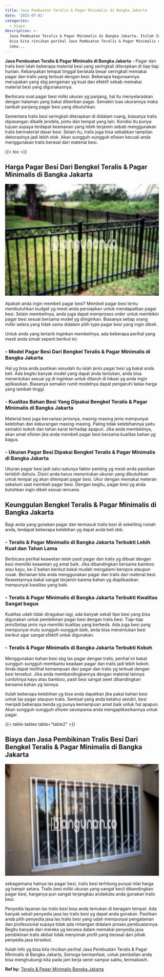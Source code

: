 ```yaml
---
title: Jasa Pembuatan Teralis & Pagar Minimalis di Bangka Jakarta
date: '2025-07-01'
categories:
  - biaya
description: >-
  Jasa Pembuatan Teralis & Pagar Minimalis di Bangka Jakarta. Itulah Info yg
  bisa kita rincikan perihal Jasa Pembuatan Teralis & Pagar Minimalis di Bangka
  Jaka...
---
```


**Jasa Pembuatan Teralis & Pagar Minimalis di Bangka Jakarta** – Pagar dan tralis besi ialah beberapa material besi yang seringkali diterapkan di tiap tiap hunian. Kebanyakan tempat tinggal berskala besar seringkali memakai pagar dan tralis yang terbuat dengan besi. Beberapa kegunaannya merupakan yang sbg pengaman yg kuat dan efektif sebab memakai material besi yang digunakannya.

Berbicara soal pagar besi miliki ukuran yg panjang, hal itu menyelaraskan dengan halaman yang bakal diberikan pagar. Semakin luas ukurannya maka tambah panjang pagar besi yang dibutuhkan.

Sementara tralis besi seringkali diterapkan di didalam ruang, biasanya tralis dipasangan dibalik jendela, pintu dan tempat yang lain. Kondisi itu punya tujuan supaya terdapat keamanan yang lebih terjamin sebab menggunakan tralis bermaterial dasar besi. Selain itu, tralis juga bisa sebabkan tampilan dekorasinya jadi lebih elok. Akan sungguh-sungguh efisien kecuali anda menggunakan tralis berasal dari material besi.

{{< toc >}}

## Harga Pagar Besi Dari Bengkel Teralis & Pagar Minimalis di Bangka Jakarta

![Jasa Pembuatan Teralis & Pagar Minimalis di Bangka Jakarta](/images/pagar-minimalis-murah-44.png)

Apakah anda ingin membeli pagar besi? Membeli pagar besi tentu membutuhkan budget yg mesti anda persiapkan untuk mendapatkan pagar besi. Selain membelinya, anda juga dapat memproses order untuk membikin pagar besi sesuai bersama model yg diinginkan. Biasanya setiap orang miliki selera yang tidak sama didalam pilih type pagar besi yang ingin dibeli.

Untuk anda yang tertarik inginkan membelinya, ada beberapa perihal yang mesti anda simak seperti berikut ini:
### \- Model Pagar Besi Dari Bengkel Teralis & Pagar Minimalis di Bangka Jakarta

Hal yg bisa anda pastikan sesudah itu ialah jenis pagar besi yg bakal anda beli. Ada begitu banyak model yang dapat anda tentukan, anda bisa menentukan sesuai yg di inginkan untuk ditaruh di lokasi yg anda ingin aplikasikan. Biasanya semakin rumit modelnya dapat pengaruhi kelas harga yang tambah tinggi.

### \- Kualitas Bahan Besi Yang Dipakai Bengkel Teralis & Pagar Minimalis di Bangka Jakarta

Material besi juga bervariasi jenisnya, masing-masing jenis mempunyai kelebihan dan kekurangan masing-masing. Paling tidak kelebihannya yaitu semakin kokoh dan tahan karat terhadap apapun. Jika anda membelinya, akan amat efisien jika anda membeli pagar besi bersama kualitas bahan yg bagus.

### \- Ukuran Pagar Besi Dipakai Bengkel Teralis & Pagar Minimalis di Bangka Jakarta

Ukuran pagar besi jadi satu-satunya faktor penting yg mesti anda pastikan terlebih dahulu. Disini anda harus menentukan ukuran yang dibutuhkan untuk tempat yg akan ditempati pagar besi. Ukur dengan memakai meteran sebelum saat membeli pagar besi. Dengan begitu, pagar besi yg anda butuhkan ingin dibeli sesuai rencana.

## Keunggulan Bengkel Teralis & Pagar Minimalis di Bangka Jakarta

Bagi anda yang gunakan pagar dan termasuk tralis besi di sekeliling rumah anda, terdapat beberapa kelebihan yg dapat anda beli sbb.

### \- Teralis & Pagar Minimalis di Bangka Jakarta Terbukti Lebih Kuat dan Tahan Lama

Berbicara perihal keawetan telah pasti pagar dan tralis yg dibuat dengan besi memiliki keawetan yg amat baik. Jika dibandingkan bersama bamboo atau kayu, ke-2 bahan berikut bakal mudah mengalami keropos ataupun rusak. Berlainan bila anda menggunakan pagar dan tralis dari material besi. Keawetannya bakal sangat terjamin karena bahan yg diaplikasikan mempunyai kwalitas yang baik.

### \- Teralis & Pagar Minimalis di Bangka Jakarta Terbukti Kwalitas Sangat bagus

Kualitas udah tidak diragukan lagi, ada banyak sekali tipe besi yang bisa digunakan untuk pembikinan pagar besi dengan tralis besi. Tiap-tiap jenisSetiap jenis nya memiliki kualitas yang berbeda. Ada juga besi yang mempunyai mutu sungguh-sungguh baik, anda bisa menentukan besi berikut agar sangat efektif untuk digunakan.

### \- Teralis & Pagar Minimalis di Bangka Jakarta Terbukti Kokoh

Menggunakan bahan besi sbg las pagar dengan tralis, perihal ini bakal sungguh-sungguh membantu keadaan pagar dan tralis jadi lebih kokoh. Anda dapat melihat kemampuan dari pagar dan tralis yg terbuat dengan besi tersebut. Jika anda membandingkannya dengan material lainnya contohnya kayu atau bamboo, pasti besi sangat awet dibandingkan bersama bahan yg lainnya.

Itulah beberapa kelebihan yg bisa anda dapatkan jika pakai bahan besi untuk las pagar ataupun tralis. Semisal yang anda ketahui sendiri, besi menjadi beberapa benda yg punya kemampuan amat baik untuk hal apapun. Akan sungguh-sungguh efisien seumpama anda mengaplikasikannya untuk pagar.

{{< table-tables table="table2" >}}

## Biaya dan Jasa Pembikinan Tralis Besi Dari Bengkel Teralis & Pagar Minimalis di Bangka Jakarta

![Jasa Pembuatan Teralis & Pagar Minimalis di Bangka Jakarta](/images/teralis-minimalis-murah-27.png)

sebagaimana halnya las pagar besi, tralis besi terhitung punyai nilai harga yg hampir setara. Tralis besi miliki ukuran yang sangat kecil dibandingkan pagar besi, harganya pun sangat terjangkau andaikata anda gunakan tralis besi.

Penyedia layanan las tralis besi bisa anda temukan di beragam tempat. Ada banyak sekali penyedia jasa las tralis besi yg dapat anda gunakan. Pastikan anda pilih penyedia jasa las tralis besi yang udah mempunyai pengalaman dan professional supaya tidak ada rintangan didalam proses pembuatannya. Begitu banyak dari mereka yg kecewa dalam memakai penyedia jasa pembikinan tralis akibat tidak menyimak profil yang berasal dari pihak penyedia jasa tersebut.

Itulah Info yg bisa kita rincikan perihal Jasa Pembuatan Teralis & Pagar Minimalis di Bangka Jakarta, Semoga bermanfaat, untuk pembelian anda bisa menghubungi kita pada jam kerja senin sampai sabtu, terimakasih.

**Ref by:** [Teralis & Pagar Minimalis Bangka Jakarta](https://id.wikipedia.org/wiki/Teralis)
